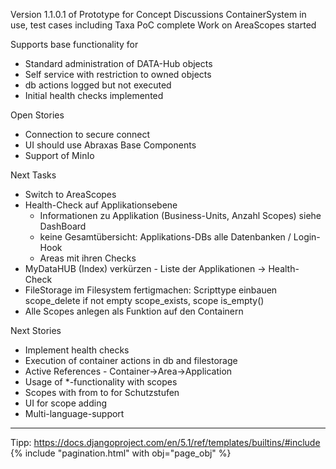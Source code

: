Version 1.1.0.1 of Prototype for Concept Discussions
  ContainerSystem in use, test cases including Taxa PoC complete
  Work on AreaScopes started

Supports base functionality for 
- Standard administration of DATA-Hub objects
- Self service with restriction to owned objects
- db actions logged but not executed
- Initial health checks implemented

Open Stories
- Connection to secure connect
- UI should use Abraxas Base Components
- Support of MinIo

Next Tasks
- Switch to AreaScopes 
- Health-Check auf Applikationsebene 
  - Informationen zu Applikation (Business-Units, Anzahl Scopes) siehe DashBoard
  - keine Gesamtübersicht: Applikations-DBs alle Datenbanken / Login-Hook
  - Areas mit ihren Checks
- MyDataHUB (Index) verkürzen - Liste der Applikationen -> Health-Check
- FileStorage im Filesystem fertigmachen:
  Scripttype einbauen 
  scope_delete if not empty
  scope_exists, scope is_empty()
- Alle Scopes anlegen als Funktion auf den Containern

Next Stories
- Implement health checks
- Execution of container actions in db and filestorage
- Active References - Container->Area->Application
- Usage of *-functionality with scopes
- Scopes with from to for Schutzstufen 
- UI for scope adding
- Multi-language-support

------------------------------------------------------------------------------------------
Tipp:
  https://docs.djangoproject.com/en/5.1/ref/templates/builtins/#include
  {% include "pagination.html" with obj="page_obj"  %}

